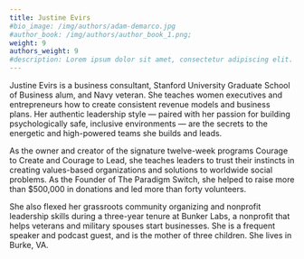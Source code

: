 ```yaml
---
title: Justine Evirs 
#bio_image: /img/authors/adam-demarco.jpg
#author_book: /img/authors/author_book_1.png;
weight: 9
authors_weight: 9
#description: Lorem ipsum dolor sit amet, consectetur adipiscing elit. Nulla placerat libero sit amet purus posuere, nec efficitur dui pretium. Phasellus non aliquet nisi. Ut cursus, est ac lobortis laoreet, magna dolor commodo tortor, ac fringilla sem metus vitae ligula.
---
```


Justine Evirs is a business consultant, Stanford University Graduate School of Business alum, and Navy veteran. She teaches women executives and entrepreneurs how to create consistent revenue models and business plans. Her authentic leadership style — paired with her passion for building psychologically safe, inclusive environments — are the secrets to the energetic and high-powered teams she builds and leads.

As the owner and creator of the signature twelve-week programs Courage to Create and Courage to Lead, she teaches leaders to trust their instincts in creating values-based organizations and solutions to worldwide social problems. As the Founder of The Paradigm Switch, she helped to raise more than $500,000 in donations and led more than forty volunteers.

She also flexed her grassroots community organizing and nonprofit leadership skills during a three-year tenure at Bunker Labs, a nonprofit that helps veterans and military spouses start businesses. She is a frequent speaker and podcast guest, and is the mother of three children. She lives in Burke, VA.